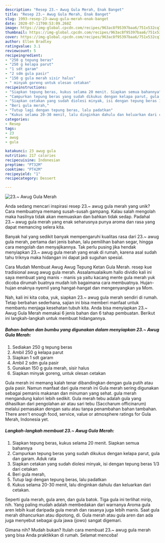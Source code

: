 ```yaml
---
description: "Resep 23.~ Awug Gula Merah, Enak Banget"
title: "Resep 23.~ Awug Gula Merah, Enak Banget"
slug: 1993-resep-23-awug-gula-merah-enak-banget
date: 2020-07-11T00:53:09.268Z
image: https://img-global.cpcdn.com/recipes/963ac8f95397baa6/751x532cq70/23-awug-gula-merah-foto-resep-utama.jpg
thumbnail: https://img-global.cpcdn.com/recipes/963ac8f95397baa6/751x532cq70/23-awug-gula-merah-foto-resep-utama.jpg
cover: https://img-global.cpcdn.com/recipes/963ac8f95397baa6/751x532cq70/23-awug-gula-merah-foto-resep-utama.jpg
author: Ellen Bradley
ratingvalue: 3.1
reviewcount: 5
recipeingredient:
- "250 g tepung beras"
- "250 g kelapa parut"
- "1 sdt garam"
- "2 sdm gula pasir"
- "150 g gula merah sisir halus"
- " minyak goreng untuk olesan cetakan"
recipeinstructions:
- "Siapkan tepung beras, kukus selama 20 menit. Siapkan semua bahannya"
- "Campurkan tepung beras yang sudah dikukus dengan kelapa parut, gula dan garam. Aduk rata"
- "Siapkan cetakan yang sudah diolesi minyak, isi dengan tepung beras 1/3 dari cetakan"
- "Beri gula merah,"
- "Tutup lagi dengan tepung beras, lalu padatkan"
- "Kukus selama 20-30 menit, lalu dinginkan dahulu dan keluarkan dari cetakan."
categories:
- Resep
tags:
- 23
- awug
- gula

katakunci: 23 awug gula 
nutrition: 217 calories
recipecuisine: Indonesian
preptime: "PT32M"
cooktime: "PT42M"
recipeyield: "1"
recipecategory: Dessert

---
```



![23.~ Awug Gula Merah](https://img-global.cpcdn.com/recipes/963ac8f95397baa6/751x532cq70/23-awug-gula-merah-foto-resep-utama.jpg)

Anda sedang mencari inspirasi resep 23.~ awug gula merah yang unik? Cara membuatnya memang susah-susah gampang. Kalau salah mengolah maka hasilnya tidak akan memuaskan dan bahkan tidak sedap. Padahal 23.~ awug gula merah yang enak seharusnya punya aroma dan rasa yang dapat memancing selera kita.

Banyak hal yang sedikit banyak mempengaruhi kualitas rasa dari 23.~ awug gula merah, pertama dari jenis bahan, lalu pemilihan bahan segar, hingga cara mengolah dan menyajikannya. Tak perlu pusing jika hendak menyiapkan 23.~ awug gula merah yang enak di rumah, karena asal sudah tahu triknya maka hidangan ini dapat jadi suguhan spesial.

Cara Mudah Membuat Awug Awug Tepung Ketan Gula Merah. resep kue tradisional awug awug gula merah. Assalamualaikum hallo dividio kali ini saya membuat yang manis - manis ya yaitu kacang mente gula merah yuk dicoba dirumah buatnya mudah loh bagaimana cara membuatnya. Hujan-hujan enaknya nyemil yang hangat-hangat dan mengenyangkan ya Mom.


Nah, kali ini kita coba, yuk, siapkan 23.~ awug gula merah sendiri di rumah. Tetap berbahan sederhana, sajian ini bisa memberi manfaat untuk membantu menjaga kesehatan tubuh kita. Anda bisa menyiapkan 23.~ Awug Gula Merah memakai 6 jenis bahan dan 6 tahap pembuatan. Berikut ini langkah-langkah untuk membuat hidangannya.

<!--inarticleads1-->

##### Bahan-bahan dan bumbu yang digunakan dalam menyiapkan 23.~ Awug Gula Merah:

1. Sediakan 250 g tepung beras
1. Ambil 250 g kelapa parut
1. Siapkan 1 sdt garam
1. Ambil 2 sdm gula pasir
1. Gunakan 150 g gula merah, sisir halus
1. Siapkan  minyak goreng, untuk olesan cetakan


Gula merah ini memang kalah tenar dibandingkan dengan gula putih atau gula pasir. Namun manfaat dari gula merah ini Gula merah sering digunakan sebagai pemanis makanan dan minuman yang sehat. gula merah mengandung kalori lebih sedikit. Gula merah tebu adalah gula yang dihasilkan dari pengolahan air atau sari tebu (Saccharum officinarum) melalui pemasakan dengan satu atau tanpa penambahan bahan tambahan. There aren&#39;t enough food, service, value or atmosphere ratings for Gula Merah, Indonesia yet. 

<!--inarticleads2-->

##### Langkah-langkah membuat 23.~ Awug Gula Merah:

1. Siapkan tepung beras, kukus selama 20 menit. Siapkan semua bahannya
1. Campurkan tepung beras yang sudah dikukus dengan kelapa parut, gula dan garam. Aduk rata
1. Siapkan cetakan yang sudah diolesi minyak, isi dengan tepung beras 1/3 dari cetakan
1. Beri gula merah,
1. Tutup lagi dengan tepung beras, lalu padatkan
1. Kukus selama 20-30 menit, lalu dinginkan dahulu dan keluarkan dari cetakan.


Seperti gula merah, gula aren, dan gula batok. Tiga gula ini terlihat mirip, nih. Yang paling mudah adalah membedakan dari warnanya Aroma gula aren lebih kuat daripada gula merah dan rasanya juga lebih manis. Saat gula merah dihancurkan atau dipotong, di. Gula merah atau gula aren dan ada juga menyebut sebagai gula jawa (jowo) sangat digemari. 

Gimana nih? Mudah bukan? Itulah cara membuat 23.~ awug gula merah yang bisa Anda praktikkan di rumah. Selamat mencoba!
